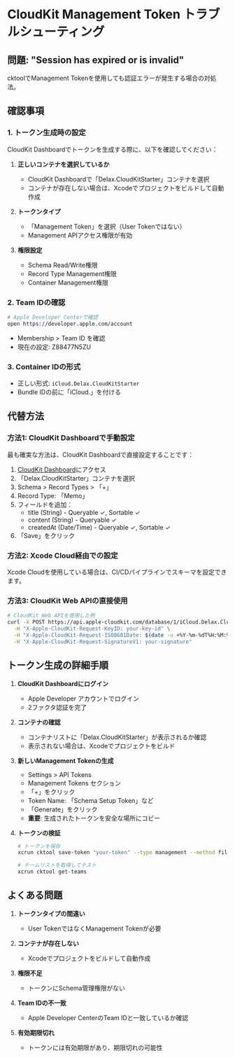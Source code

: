 # CloudKit Management Token トラブルシューティング

## 問題: "Session has expired or is invalid"

cktoolでManagement Tokenを使用しても認証エラーが発生する場合の対処法。

## 確認事項

### 1. トークン生成時の設定
CloudKit Dashboardでトークンを生成する際に、以下を確認してください：

1. **正しいコンテナを選択しているか**
   - CloudKit Dashboardで「Delax.CloudKitStarter」コンテナを選択
   - コンテナが存在しない場合は、Xcodeでプロジェクトをビルドして自動作成

2. **トークンタイプ**
   - 「Management Token」を選択（User Tokenではない）
   - Management APIアクセス権限が有効

3. **権限設定**
   - Schema Read/Write権限
   - Record Type Management権限
   - Container Management権限

### 2. Team IDの確認
```bash
# Apple Developer Centerで確認
open https://developer.apple.com/account
```
- Membership > Team ID を確認
- 現在の設定: Z88477N5ZU

### 3. Container IDの形式
- 正しい形式: `iCloud.Delax.CloudKitStarter`
- Bundle IDの前に「iCloud.」を付ける

## 代替方法

### 方法1: CloudKit Dashboardで手動設定
最も確実な方法は、CloudKit Dashboardで直接設定することです：

1. [CloudKit Dashboard](https://icloud.developer.apple.com/dashboard)にアクセス
2. 「Delax.CloudKitStarter」コンテナを選択
3. Schema > Record Types > 「+」
4. Record Type: 「Memo」
5. フィールドを追加：
   - title (String) - Queryable ✓, Sortable ✓
   - content (String) - Queryable ✓
   - createdAt (Date/Time) - Queryable ✓, Sortable ✓
6. 「Save」をクリック

### 方法2: Xcode Cloud経由での設定
Xcode Cloudを使用している場合は、CI/CDパイプラインでスキーマを設定できます。

### 方法3: CloudKit Web APIの直接使用
```bash
# CloudKit Web APIを使用した例
curl -X POST https://api.apple-cloudkit.com/database/1/iCloud.Delax.CloudKitStarter/development/public/records/modify \
  -H "X-Apple-CloudKit-Request-KeyID: your-key-id" \
  -H "X-Apple-CloudKit-Request-ISO8601Date: $(date -u +%Y-%m-%dT%H:%M:%SZ)" \
  -H "X-Apple-CloudKit-Request-SignatureV1: your-signature"
```

## トークン生成の詳細手順

1. **CloudKit Dashboardにログイン**
   - Apple Developer アカウントでログイン
   - 2ファクタ認証を完了

2. **コンテナの確認**
   - コンテナリストに「Delax.CloudKitStarter」が表示されるか確認
   - 表示されない場合は、Xcodeでプロジェクトをビルド

3. **新しいManagement Tokenの生成**
   - Settings > API Tokens
   - Management Tokens セクション
   - 「+」をクリック
   - Token Name: 「Schema Setup Token」など
   - 「Generate」をクリック
   - **重要**: 生成されたトークンを安全な場所にコピー

4. **トークンの検証**
   ```bash
   # トークンを保存
   xcrun cktool save-token "your-token" --type management --method file --force
   
   # チームリストを取得してテスト
   xcrun cktool get-teams
   ```

## よくある問題

1. **トークンタイプの間違い**
   - User TokenではなくManagement Tokenが必要

2. **コンテナが存在しない**
   - Xcodeでプロジェクトをビルドして自動作成

3. **権限不足**
   - トークンにSchema管理権限がない

4. **Team IDの不一致**
   - Apple Developer CenterのTeam IDと一致しているか確認

5. **有効期限切れ**
   - トークンには有効期限があり、期限切れの可能性